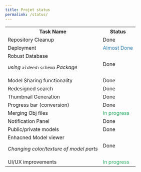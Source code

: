 ```yaml
---
title: Projet status
permalink: /status/
---
```


<p class="lead">
</p>

<table>
   <tr>
   <th>Task Name</th>
   <th>Status</th>
   </tr>
   <tr>
      <td>Repository Cleanup</td>
      <td>Done</td>
   </tr>
   <tr>
      <td>Deployment</td>
      <td><span style="color:#2980b9;">Almost Done</span></td>
   </tr> 
   <tr>
      <td>Robust Database <p><em>using <code>aldeed:schema</code> Package</em></p></td>
      <td>Done</td>
   </tr>
   <tr>
      <td>Model Sharing functionality</td>
      <td>Done</td>
   </tr>
   <tr>
      <td>Redesigned search</td>
      <td>Done</td>
   </tr>
   <tr>
      <td>Thumbnail Generation</td>
      <td>Done</td>
   </tr>
   <tr>
      <td>Progress bar (conversion)</td>
      <td>Done</td>
   </tr>
   <tr>
      <td>Merging Obj files</td>
      <td><span style="color:#27ae60;">In progress</span></td>
   </tr>
   <tr>
      <td>Notification Panel</td>
      <td>Done</td>
   </tr> 
   <tr>
      <td>Public/private models</td>
      <td>Done</td>
   </tr>
   <tr>
      <td>Enhacned Model viewer <p><em>Changing color/texture of model parts</em></p></td>
      <td>Done</td>
   </tr> 
   <tr>
      <td>UI/UX improvements</td>
      <td><span style="color:#27ae60;">In progress</span></td>
   </tr> 


</table>

